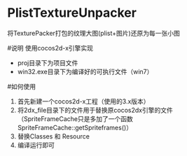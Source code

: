 # PlistTextureUnpacker
将TexturePacker打包的纹理大图(plist+图片)还原为每一张小图

#说明
使用cocos2d-x引擎实现
- proj目录下为项目文件
- win32.exe目录下为编译好的可执行文件（win7）

#如何使用
1. 首先新建一个cocos2d-x工程（使用的3.x版本）
2. 将2dx_file目录下的文件用于替换原cocos2dx引擎的文件（SpriteFrameCache只是多加了一个函数SpriteFrameCache::getSpriteframes()）
3. 替换Classes 和 Resource
4. 编译运行即可